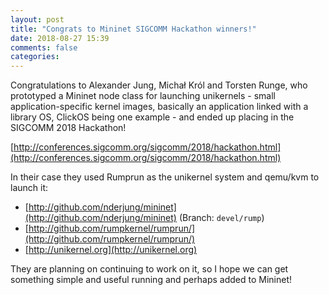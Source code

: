 ```yaml
---
layout: post
title: "Congrats to Mininet SIGCOMM Hackathon winners!"
date: 2018-08-27 15:39
comments: false
categories:
---
```

Congratulations to Alexander Jung, Michał Król and Torsten Runge, who
prototyped a Mininet node class for launching unikernels - small
application-specific kernel images, basically an application linked
with a library OS, ClickOS being one example - and ended up placing in
the SIGCOMM 2018 Hackathon!

[http://conferences.sigcomm.org/sigcomm/2018/hackathon.html](http://conferences.sigcomm.org/sigcomm/2018/hackathon.html)

In their case they used Rumprun as the unikernel system and qemu/kvm
to launch it:

- [http://github.com/nderjung/mininet](http://github.com/nderjung/mininet) (Branch: `devel/rump`)
- [http://github.com/rumpkernel/rumprun/](http://github.com/rumpkernel/rumprun/)
- [http://unikernel.org](http://unikernel.org)

They are planning on continuing to work on it, so I hope we can get something
simple and useful running and perhaps added to Mininet!
